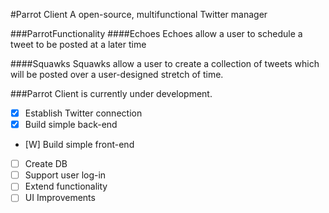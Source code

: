 #Parrot Client
A open-source, multifunctional Twitter manager

###ParrotFunctionality
####Echoes
Echoes allow a user to schedule a tweet to be posted at a later time

####Squawks
Squawks allow a user to create a collection of tweets which will be posted over a user-designed stretch of time.


###Parrot Client is currently under development.
*  [X]  Establish Twitter connection
*  [X]  Build simple back-end
*  [W]  Build simple front-end
*  [ ]  Create DB
*  [ ]  Support user log-in
*  [ ]  Extend functionality
*  [ ]  UI Improvements
